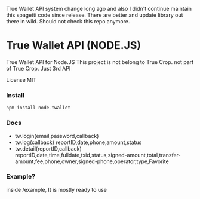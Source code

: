 True Wallet API system change long ago and also I didn't continue maintain this spagetti code since release.
There are better and update library out there in wild. Should not check this repo anymore.


# True Wallet API (NODE.JS)
True Wallet API for Node.JS
This project is not belong to True Crop. not part of True Crop. Just 3rd API

License MIT

### Install
```
npm install node-twallet
```

### Docs
- tw.login(email,password,callback)
- tw.log(callback)
reportID,date,phone,amount,status
- tw.detail(reportID,callback)
reportID,date,time,fulldate,txid,status,signed-amount,total,transfer-amount,fee,phone,owner,signed-phone,operator,type,Favorite

### Example?
inside /example, It is mostly ready to use
